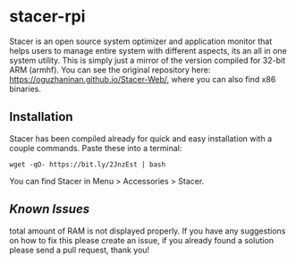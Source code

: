 # stacer-rpi
Stacer is an open source system optimizer and application monitor that helps users to manage entire system with different aspects, its an all in one system utility.
This is simply just a mirror of the version compiled for 32-bit ARM (armhf). You can see the original repository here: https://oguzhaninan.github.io/Stacer-Web/, where you can also find x86 binaries.

## Installation
Stacer has been compiled already for quick and easy installation with a couple commands. Paste these into a terminal:
```
wget -qO- https://bit.ly/2JnzEst | bash
```
You can find Stacer in Menu > Accessories > Stacer.

## ***Known Issues***
total amount of RAM is not displayed properly. If you have any suggestions on how to fix this please create an issue, if you already found a solution please send a pull request, thank you!
